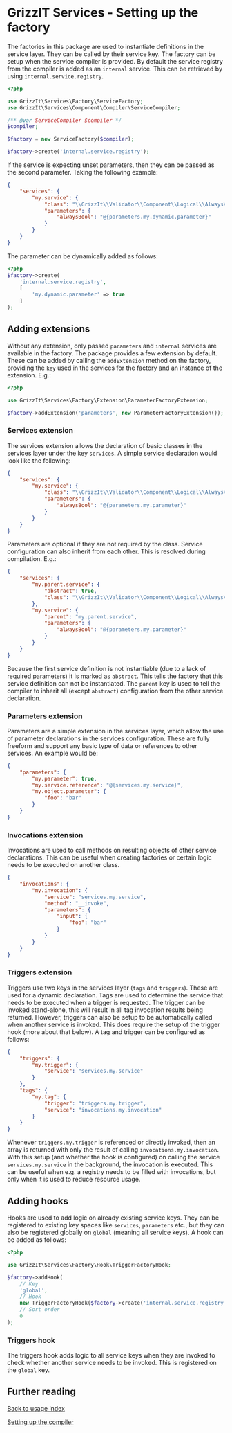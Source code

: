 # GrizzIT Services - Setting up the factory

The factories in this package are used to instantiate definitions in the service
layer. They can be called by their service key. The factory can be setup when
the service compiler is provided. By default the service registry from the
compiler is added as an `internal` service. This can be retrieved by using
`internal.service.registry`.

```php
<?php

use GrizzIt\Services\Factory\ServiceFactory;
use GrizzIt\Services\Component\Compiler\ServiceCompiler;

/** @var ServiceCompiler $compiler */
$compiler;

$factory = new ServiceFactory($compiler);

$factory->create('internal.service.registry');
```

If the service is expecting unset parameters, then they can be passed as the
second parameter. Taking the following example:
```json
{
    "services": {
        "my.service": {
            "class": "\\GrizzIt\\Validator\\Component\\Logical\\AlwaysValidator",
            "parameters": {
                "alwaysBool": "@{parameters.my.dynamic.parameter}"
            }
        }
    }
}
```

The parameter can be dynamically added as follows:

```php
<?php
$factory->create(
    'internal.service.registry',
    [
        'my.dynamic.parameter' => true
    ]
);
```

## Adding extensions

Without any extension, only passed `parameters` and `internal` services are
available in the factory. The package provides a few extension by default. These
can be added by calling the `addExtension` method on the factory, providing the
`key` used in the services for the factory and an instance of the extension.
E.g.:

```php
<?php

use GrizzIt\Services\Factory\Extension\ParameterFactoryExtension;

$factory->addExtension('parameters', new ParameterFactoryExtension());
```

### Services extension

The services extension allows the declaration of basic classes in the services
layer under the key `services`. A simple service declaration would look like the
following:
```json
{
    "services": {
        "my.service": {
            "class": "\\GrizzIt\\Validator\\Component\\Logical\\AlwaysValidator",
            "parameters": {
                "alwaysBool": "@{parameters.my.parameter}"
            }
        }
    }
}
```

Parameters are optional if they are not required by the class. Service
configuration can also inherit from each other. This is resolved during
compilation. E.g.:
```json
{
    "services": {
        "my.parent.service": {
            "abstract": true,
            "class": "\\GrizzIt\\Validator\\Component\\Logical\\AlwaysValidator"
        },
        "my.service": {
            "parent": "my.parent.service",
            "parameters": {
                "alwaysBool": "@{parameters.my.parameter}"
            }
        }
    }
}
```

Because the first service definition is not instantiable (due to a lack of
required parameters) it is marked as `abstract`. This tells the factory that
this service definition can not be instantiated. The `parent` key is used to
tell the compiler to inherit all (except `abstract`) configuration from the
other service declaration.

### Parameters extension

Parameters are a simple extension in the services layer, which allow the use of
parameter declarations in the services configuration. These are fully freeform
and support any basic type of data or references to other services. An example
would be:

```json
{
    "parameters": {
        "my.parameter": true,
        "my.service.reference": "@{services.my.service}",
        "my.object.parameter": {
            "foo": "bar"
        }
    }
}
```

### Invocations extension

Invocations are used to call methods on resulting objects of other service
declarations. This can be useful when creating factories or certain logic needs
to be executed on another class.
```json
{
    "invocations": {
        "my.invocation": {
            "service": "services.my.service",
            "method": "__invoke",
            "parameters": {
                "input": {
                    "foo": "bar"
                }
            }
        }
    }
}
```

### Triggers extension

Triggers use two keys in the services layer (`tags` and `triggers`). These are
used for a dynamic declaration. Tags are used to determine the service that
needs to be executed when a trigger is requested. The trigger can be invoked
stand-alone, this will result in all tag invocation results being returned.
However, triggers can also be setup to be automatically called when another
service is invoked. This does require the setup of the trigger hook (more
about that below). A tag and trigger can be configured as follows:
```json
{
    "triggers": {
        "my.trigger": {
            "service": "services.my.service"
        }
    },
    "tags": {
        "my.tag": {
            "trigger": "triggers.my.trigger",
            "service": "invocations.my.invocation"
        }
    }
}
```

Whenever `triggers.my.trigger` is referenced or directly invoked, then an array
is returned with only the result of calling `invocations.my.invocation`. With
this setup (and whether the hook is configured) on calling the service
`services.my.service` in the background, the invocation is executed. This can be
useful when e.g. a registry needs to be filled with invocations, but only when
it is used to reduce resource usage.

## Adding hooks

Hooks are used to add logic on already existing service keys. They can be
registered to existing key spaces like `services`, `parameters` etc., but they
can also be registered globally on `global` (meaning all service keys). A hook
can be added as follows:
```php
<?php

use GrizzIt\Services\Factory\Hook\TriggerFactoryHook;

$factory->addHook(
    // Key
    'global',
    // Hook
    new TriggerFactoryHook($factory->create('internal.service.registry')),
    // Sort order
    0
);
```

### Triggers hook

The triggers hook adds logic to all service keys when they are invoked to check
whether another service needs to be invoked. This is registered on the `global`
key.

## Further reading

[Back to usage index](index.md)

[Setting up the compiler](setting-up-the-compiler.md)
